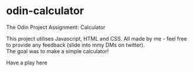 # odin-calculator
The Odin Project Assignment: Calculator

This project utilises Javascript, HTML and CSS. All made by me - feel free to provide any feedback (slide into mmy DMs on twitter).<br>
The goal was to make a simple calculator!<br>

Have a play here
